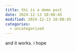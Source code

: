 ```yaml
---
title: thi is a demo post
date: 2024-12-13 10:08:45
modified: 2024-12-13 10:08:45
categories:
  - uncategorized
---
```



<!-- wp:paragraph -->
<p>and it works. i hope</p>
<!-- /wp:paragraph -->